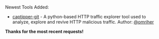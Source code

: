 Newest Tools Added:

* [captipper-git](https://github.com/omriher/captipper) - A python-based HTTP traffic explorer tool used to analyze, explore and revive HTTP malicious traffic. Author: [@omriher](https://twitter.com/omriher)


**Thanks for the most recent requests!**
